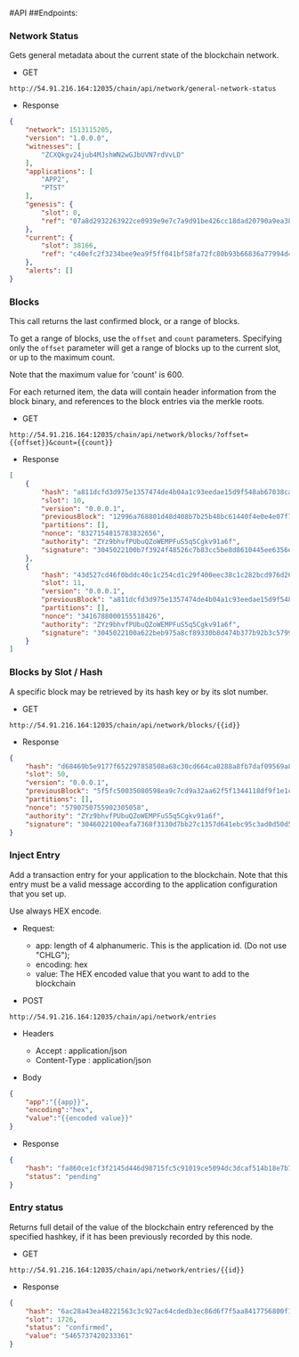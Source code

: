 #API
##Endpoints:
### Network Status
Gets general metadata about the current state of the blockchain network.
* GET
``` 
http://54.91.216.164:12035/chain/api/network/general-network-status 
```

* Response
```json
{
    "network": 1513115205,
    "version": "1.0.0.0",
    "witnesses": [
        "ZCXQkgv24jub4MJshWN2wGJbUVN7rdVvLD"
    ],
    "applications": [
        "APP2",
        "PTST"
    ],
    "genesis": {
        "slot": 0,
        "ref": "07a8d2932263922ce0939e9e7c7a9d91be426cc18dad20790a9ea3804841169c"
    },
    "current": {
        "slot": 38166,
        "ref": "c40efc2f3234bee9ea9f5ff041bf58fa72fc80b93b66836a77994d4496a892d0"
    },
    "alerts": []
}
```

### Blocks
This call returns the last confirmed block, or a range of blocks.

To get a range of blocks, use the `offset` and `count` parameters. Specifying
only the `offset` parameter will get a range of blocks up to the current slot,
or up to the maximum count.

Note that the maximum value for 'count' is 600.

For each returned item, the data will contain header information from
the block binary, and references to the block entries via the merkle roots.
* GET
``` 
http://54.91.216.164:12035/chain/api/network/blocks/?offset={{offset}}&count={{count}}
```

* Response
```json
[
    {
        "hash": "a811dcfd3d975e1357474de4b04a1c93eedae15d9f548ab67038caa977858cf1",
        "slot": 10,
        "version": "0.0.0.1",
        "previousBlock": "12996a768801d48d408b7b25b48bc61440f4e0e4e07f71e1c980694201e9775d",
        "partitions": [],
        "nonce": "8327154815783832656",
        "authority": "ZYz9bhvfPUbuQZoWEMPFuS5q5Cgkv91a6f",
        "signature": "3045022100b7f3924f48526c7b83cc5be8d8610445ee6356e4f474e1426f35cd51923e39a40220312fcb0536bc60f37c73c01042cfb541350b84cbb8dc3d3aed26a9d478a6afb1"
    },
    {
        "hash": "43d527cd46f0bddc40c1c254cd1c29f400eec38c1c282bcd976d26affe925488",
        "slot": 11,
        "version": "0.0.0.1",
        "previousBlock": "a811dcfd3d975e1357474de4b04a1c93eedae15d9f548ab67038caa977858cf1",
        "partitions": [],
        "nonce": "3416788000155518426",
        "authority": "ZYz9bhvfPUbuQZoWEMPFuS5q5Cgkv91a6f",
        "signature": "3045022100a622beb975a8cf89330b8d474b377b92b3c57999fcd85d94f3b90375ae3da2a0022000b46b2764a35e12ec5181f5e7f92ff858bb8b954ab8fdbb41d577c4b9a2aedf"
    }
]
```

### Blocks by Slot / Hash
A specific block may be retrieved by its hash key or by its slot number.
* GET
``` 
http://54.91.216.164:12035/chain/api/network/blocks/{{id}}
```

* Response
```json
{
    "hash": "d68469b5e9177f652297858508a68c30cd664ca0288a8fb7daf09569a841a8b6",
    "slot": 50,
    "version": "0.0.0.1",
    "previousBlock": "5f5fc50035080598ea9c7cd9a32aa62f5f1344118df9f1e1cbdcadc0841b9e0d",
    "partitions": [],
    "nonce": "5790750755902305058",
    "authority": "ZYz9bhvfPUbuQZoWEMPFuS5q5Cgkv91a6f",
    "signature": "3046022100eafa7368f3130d7bb27c1357d641ebc95c3ad0d50d52538d6a64d260f75f56a6022100c8572f788ce07adc61723b33604ce0cd9a44b01d120ba2253ccb8ebefe21a6a2"
}
```

### Inject Entry
Add a transaction entry for your application to the blockchain. Note that
this entry must be a valid message according to the application configuration
that you set up.

Use always HEX encode.

* Request:
    - app: length of 4 alphanumeric. This is the application id. (Do not use "CHLG");
    - encoding: hex
    - value: The HEX encoded value that you want to add to the blockchain


* POST
``` 
http://54.91.216.164:12035/chain/api/network/entries
```
* Headers
    - Accept : application/json
    - Content-Type : application/json 

* Body
```json
{
	"app":"{{app}}",
	"encoding":"hex",
	"value":"{{encoded value}}"
}
```

* Response
```json
{
    "hash": "fa860ce1cf3f2145d446d98715fc5c91019ce5094dc3dcaf514b18e7b76cdc1e",
    "status": "pending"
}
```

### Entry status
Returns full detail of the value of the blockchain entry
referenced by the specified hashkey, if it has been previously recorded
by this node.

* GET
``` 
http://54.91.216.164:12035/chain/api/network/entries/{{id}}
```

* Response
```json
{
    "hash": "6ac28a43ea48221563c3c927ac64cdedb3ec86d6f7f5aa8417756800f1586219",
    "slot": 1726,
    "status": "confirmed",
    "value": "5465737420233361"
}
```


